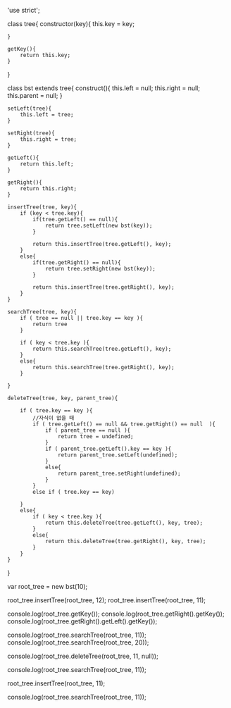 'use strict';

class tree{
    constructor(key){
        this.key = key;

    }

    getKey(){
        return this.key;
    }


}



class bst extends tree{
    construct(){
        this.left = null;
        this.right = null;
        this.parent = null;
    }

    setLeft(tree){
        this.left = tree;
    }

    setRight(tree){
        this.right = tree;
    }

    getLeft(){
        return this.left;
    }

    getRight(){
        return this.right;
    }

    insertTree(tree, key){
        if (key < tree.key){
            if(tree.getLeft() == null){
                return tree.setLeft(new bst(key));
            }

            return this.insertTree(tree.getLeft(), key);
        }
        else{
            if(tree.getRight() == null){
                return tree.setRight(new bst(key));
            }

            return this.insertTree(tree.getRight(), key);
        }
    }

    searchTree(tree, key){
        if ( tree == null || tree.key == key ){
            return tree
        }

        if ( key < tree.key ){
            return this.searchTree(tree.getLeft(), key);
        }
        else{
            return this.searchTree(tree.getRight(), key);
        }

    }

    deleteTree(tree, key, parent_tree){

        if ( tree.key == key ){
            //자식이 없을 때
            if ( tree.getLeft() == null && tree.getRight() == null  ){
                if ( parent_tree == null ){
                    return tree = undefined;
                }
                if ( parent_tree.getLeft().key == key ){
                    return parent_tree.setLeft(undefined);
                }
                else{
                    return parent_tree.setRight(undefined);
                }
            }
            else if ( tree.key == key)

        }
        else{
            if ( key < tree.key ){
                return this.deleteTree(tree.getLeft(), key, tree);
            }
            else{
                return this.deleteTree(tree.getRight(), key, tree);
            }
        }
    }
}



var root_tree = new bst(10);

root_tree.insertTree(root_tree, 12);
root_tree.insertTree(root_tree, 11);




console.log(root_tree.getKey());
console.log(root_tree.getRight().getKey());
console.log(root_tree.getRight().getLeft().getKey());

console.log(root_tree.searchTree(root_tree, 11));
console.log(root_tree.searchTree(root_tree, 20));

console.log(root_tree.deleteTree(root_tree, 11, null));

console.log(root_tree.searchTree(root_tree, 11));

root_tree.insertTree(root_tree, 11);

console.log(root_tree.searchTree(root_tree, 11));


